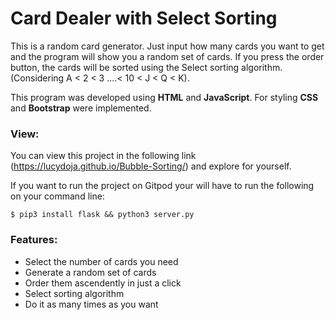 # Card Dealer with Select Sorting
This is a random card generator. Just input how many cards you want to get and the program will show you a random set of cards. If you press the order button, the cards will be sorted using the Select sorting algorithm.
(Considering A < 2 < 3 ....< 10 < J < Q < K).

This program was developed using **HTML** and **JavaScript**. For styling **CSS** and **Bootstrap** were implemented.

### View:
You can view this project in the following  link (https://lucydoja.github.io/Bubble-Sorting/) and explore for yourself. 

If you want to run the project on Gitpod your will have to run the following on your command line:
```
$ pip3 install flask && python3 server.py
```

### Features: 
* Select the number of cards you need
* Generate a random set of cards
* Order them ascendently in just a click
* Select sorting algorithm
* Do it as many times as you want